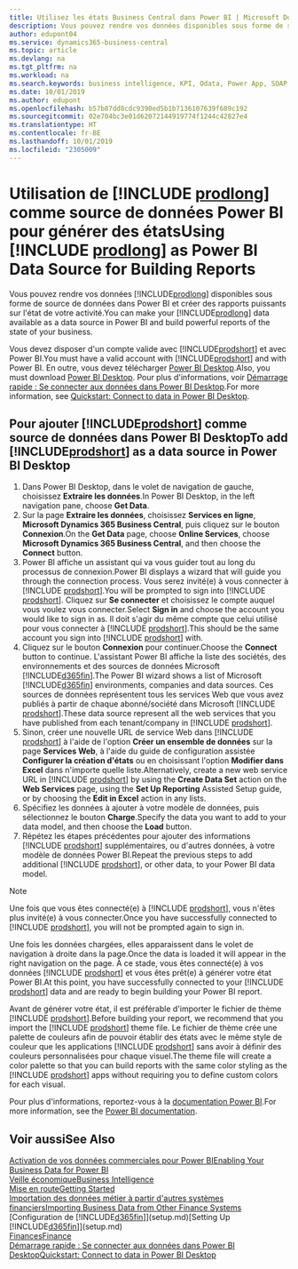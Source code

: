 ```yaml
---
title: Utilisez les états Business Central dans Power BI | Microsoft Docs
description: Vous pouvez rendre vos données disponibles sous forme de source de données dans Power BI et créer des rapports puissants sur l'état de votre activité.
author: edupont04
ms.service: dynamics365-business-central
ms.topic: article
ms.devlang: na
ms.tgt_pltfrm: na
ms.workload: na
ms.search.keywords: business intelligence, KPI, Odata, Power App, SOAP, analysis
ms.date: 10/01/2019
ms.author: edupont
ms.openlocfilehash: b57b87dd8cdc9390ed5b1b7136107639f689c192
ms.sourcegitcommit: 02e704bc3e01d62072144919774f1244c42827e4
ms.translationtype: HT
ms.contentlocale: fr-BE
ms.lasthandoff: 10/01/2019
ms.locfileid: "2305009"
---
```

# <a name="using-include-prodlongincludesprodlongmd-as-power-bi-data-source-for-building-reports"></a><span data-ttu-id="a1ea4-103">Utilisation de [!INCLUDE [prodlong](includes/prodlong.md)] comme source de données Power BI pour générer des états</span><span class="sxs-lookup"><span data-stu-id="a1ea4-103">Using [!INCLUDE [prodlong](includes/prodlong.md)] as Power BI Data Source for Building Reports</span></span>

<span data-ttu-id="a1ea4-104">Vous pouvez rendre vos données [!INCLUDE[prodlong](includes/prodlong.md)] disponibles sous forme de source de données dans Power BI et créer des rapports puissants sur l'état de votre activité.</span><span class="sxs-lookup"><span data-stu-id="a1ea4-104">You can make your [!INCLUDE[prodlong](includes/prodlong.md)] data available as a data source in Power BI and build powerful reports of the state of your business.</span></span>  

<span data-ttu-id="a1ea4-105">Vous devez disposer d'un compte valide avec [!INCLUDE[prodshort](includes/prodshort.md)] et avec Power BI.</span><span class="sxs-lookup"><span data-stu-id="a1ea4-105">You must have a valid account with [!INCLUDE[prodshort](includes/prodshort.md)] and with Power BI.</span></span> <span data-ttu-id="a1ea4-106">En outre, vous devez télécharger [Power BI Desktop](https://powerbi.microsoft.com/en-us/desktop/).</span><span class="sxs-lookup"><span data-stu-id="a1ea4-106">Also, you must download [Power BI Desktop](https://powerbi.microsoft.com/en-us/desktop/).</span></span> <span data-ttu-id="a1ea4-107">Pour plus d'informations, voir [Démarrage rapide : Se connecter aux données dans Power BI Desktop](/power-bi/desktop-quickstart-connect-to-data).</span><span class="sxs-lookup"><span data-stu-id="a1ea4-107">For more information, see [Quickstart: Connect to data in Power BI Desktop](/power-bi/desktop-quickstart-connect-to-data).</span></span>  

## <a name="to-add-includeprodshortincludesprodshortmd-as-a-data-source-in-power-bi-desktop"></a><span data-ttu-id="a1ea4-108">Pour ajouter [!INCLUDE[prodshort](includes/prodshort.md)] comme source de données dans Power BI Desktop</span><span class="sxs-lookup"><span data-stu-id="a1ea4-108">To add [!INCLUDE[prodshort](includes/prodshort.md)] as a data source in Power BI Desktop</span></span>

1. <span data-ttu-id="a1ea4-109">Dans Power BI Desktop, dans le volet de navigation de gauche, choisissez **Extraire les données**.</span><span class="sxs-lookup"><span data-stu-id="a1ea4-109">In Power BI Desktop, in the left navigation pane, choose **Get Data**.</span></span>
2. <span data-ttu-id="a1ea4-110">Sur la page **Extraire les données**, choisissez **Services en ligne**, **Microsoft Dynamics 365 Business Central**, puis cliquez sur le bouton **Connexion**.</span><span class="sxs-lookup"><span data-stu-id="a1ea4-110">On the **Get Data** page, choose **Online Services**, choose **Microsoft Dynamics 365 Business Central**, and then choose the **Connect** button.</span></span>
3. <span data-ttu-id="a1ea4-111">Power BI affiche un assistant qui va vous guider tout au long du processus de connexion.</span><span class="sxs-lookup"><span data-stu-id="a1ea4-111">Power BI displays a wizard that will guide you through the connection process.</span></span> <span data-ttu-id="a1ea4-112">Vous serez invité(e) à vous connecter à [!INCLUDE [prodshort](includes/prodshort.md)].</span><span class="sxs-lookup"><span data-stu-id="a1ea4-112">You will be prompted to sign into [!INCLUDE [prodshort](includes/prodshort.md)].</span></span> <span data-ttu-id="a1ea4-113">Cliquez sur **Se connecter** et choisissez le compte auquel vous voulez vous connecter.</span><span class="sxs-lookup"><span data-stu-id="a1ea4-113">Select **Sign in** and choose the account you would like to sign in as.</span></span> <span data-ttu-id="a1ea4-114">Il doit s'agir du même compte que celui utilisé pour vous connecter à [!INCLUDE [prodshort](includes/prodshort.md)].</span><span class="sxs-lookup"><span data-stu-id="a1ea4-114">This should be the same account you sign into [!INCLUDE [prodshort](includes/prodshort.md)] with.</span></span>
4. <span data-ttu-id="a1ea4-115">Cliquez sur le bouton **Connexion** pour continuer.</span><span class="sxs-lookup"><span data-stu-id="a1ea4-115">Choose the **Connect** button to continue.</span></span> <span data-ttu-id="a1ea4-116">L'assistant Power BI affiche la liste des sociétés, des environnements et des sources de données Microsoft [!INCLUDE[d365fin](includes/d365fin_md.md)].</span><span class="sxs-lookup"><span data-stu-id="a1ea4-116">The Power BI wizard shows a list of Microsoft [!INCLUDE[d365fin](includes/d365fin_md.md)] environments, companies and data sources.</span></span> <span data-ttu-id="a1ea4-117">Ces sources de données représentent tous les services Web que vous avez publiés à partir de chaque abonné/société dans Microsoft [!INCLUDE [prodshort](includes/prodshort.md)].</span><span class="sxs-lookup"><span data-stu-id="a1ea4-117">These data source represent all the web services that you have published from each tenant/company in [!INCLUDE [prodshort](includes/prodshort.md)].</span></span>
5. <span data-ttu-id="a1ea4-118">Sinon, créer une nouvelle URL de service Web dans [!INCLUDE [prodshort](includes/prodshort.md)] à l'aide de l'option **Créer un ensemble de données** sur la page **Services Web**, à l'aide du guide de configuration assistée **Configurer la création d'états** ou en choisissant l'option **Modifier dans Excel** dans n'importe quelle liste.</span><span class="sxs-lookup"><span data-stu-id="a1ea4-118">Alternatively, create a new web service URL in [!INCLUDE [prodshort](includes/prodshort.md)] by using the **Create Data Set** action on the **Web Services** page, using the **Set Up Reporting** Assisted Setup guide, or by choosing the **Edit in Excel** action in any lists.</span></span>
6. <span data-ttu-id="a1ea4-119">Spécifiez les données à ajouter à votre modèle de données, puis sélectionnez le bouton **Charge**.</span><span class="sxs-lookup"><span data-stu-id="a1ea4-119">Specify the data you want to add to your data model, and then choose the **Load** button.</span></span>
7. <span data-ttu-id="a1ea4-120">Répétez les étapes précédentes pour ajouter des informations [!INCLUDE [prodshort](includes/prodshort.md)] supplémentaires, ou d'autres données, à votre modèle de données Power BI.</span><span class="sxs-lookup"><span data-stu-id="a1ea4-120">Repeat the previous steps to add additional [!INCLUDE [prodshort](includes/prodshort.md)], or other data, to your Power BI data model.</span></span>

> [!NOTE]  
> <span data-ttu-id="a1ea4-121">Une fois que vous êtes connecté(e) à [!INCLUDE [prodshort](includes/prodshort.md)], vous n'êtes plus invité(e) à vous connecter.</span><span class="sxs-lookup"><span data-stu-id="a1ea4-121">Once you have successfully connected to [!INCLUDE [prodshort](includes/prodshort.md)], you will not be prompted again to sign in.</span></span>

<span data-ttu-id="a1ea4-122">Une fois les données chargées, elles apparaissent dans le volet de navigation à droite dans la page.</span><span class="sxs-lookup"><span data-stu-id="a1ea4-122">Once the data is loaded it will appear in the right navigation on the page.</span></span> <span data-ttu-id="a1ea4-123">À ce stade, vous êtes connecté(e) à vos données [!INCLUDE [prodshort](includes/prodshort.md)] et vous êtes prêt(e) à générer votre état Power BI.</span><span class="sxs-lookup"><span data-stu-id="a1ea4-123">At this point, you have successfully connected to your [!INCLUDE [prodshort](includes/prodshort.md)] data and are ready to begin building your Power BI report.</span></span>  

<span data-ttu-id="a1ea4-124">Avant de générer votre état, il est préférable d'importer le fichier de thème [!INCLUDE [prodshort](includes/prodshort.md)].</span><span class="sxs-lookup"><span data-stu-id="a1ea4-124">Before building your report, we recommend that you import the [!INCLUDE [prodshort](includes/prodshort.md)] theme file.</span></span>  <span data-ttu-id="a1ea4-125">Le fichier de thème crée une palette de couleurs afin de pouvoir établir des états avec le même style de couleur que les applications [!INCLUDE [prodshort](includes/prodshort.md)] sans avoir à définir des couleurs personnalisées pour chaque visuel.</span><span class="sxs-lookup"><span data-stu-id="a1ea4-125">The theme file will create a color palette so that you can build reports with the same color styling as the [!INCLUDE [prodshort](includes/prodshort.md)] apps without requiring you to define custom colors for each visual.</span></span>

<span data-ttu-id="a1ea4-126">Pour plus d'informations, reportez-vous à la [documentation Power BI](/power-bi/consumer/power-bi-consumer-landing/).</span><span class="sxs-lookup"><span data-stu-id="a1ea4-126">For more information, see the [Power BI documentation](/power-bi/consumer/power-bi-consumer-landing/).</span></span>

## <a name="see-also"></a><span data-ttu-id="a1ea4-127">Voir aussi</span><span class="sxs-lookup"><span data-stu-id="a1ea4-127">See Also</span></span>

[<span data-ttu-id="a1ea4-128">Activation de vos données commerciales pour Power BI</span><span class="sxs-lookup"><span data-stu-id="a1ea4-128">Enabling Your Business Data for Power BI</span></span>](admin-powerbi.md)  
[<span data-ttu-id="a1ea4-129">Veille économique</span><span class="sxs-lookup"><span data-stu-id="a1ea4-129">Business Intelligence</span></span>](bi.md)  
[<span data-ttu-id="a1ea4-130">Mise en route</span><span class="sxs-lookup"><span data-stu-id="a1ea4-130">Getting Started</span></span>](product-get-started.md)  
[<span data-ttu-id="a1ea4-131">Importation des données métier à partir d'autres systèmes financiers</span><span class="sxs-lookup"><span data-stu-id="a1ea4-131">Importing Business Data from Other Finance Systems</span></span>](across-import-data-configuration-packages.md)  
<span data-ttu-id="a1ea4-132">[Configuration de [!INCLUDE[d365fin](includes/d365fin_md.md)]](setup.md)</span><span class="sxs-lookup"><span data-stu-id="a1ea4-132">[Setting Up [!INCLUDE[d365fin](includes/d365fin_md.md)]](setup.md)</span></span>  
[<span data-ttu-id="a1ea4-133">Finances</span><span class="sxs-lookup"><span data-stu-id="a1ea4-133">Finance</span></span>](finance.md)  
[<span data-ttu-id="a1ea4-134">Démarrage rapide : Se connecter aux données dans Power BI Desktop</span><span class="sxs-lookup"><span data-stu-id="a1ea4-134">Quickstart: Connect to data in Power BI Desktop</span></span>](/power-bi/desktop-quickstart-connect-to-data)  
